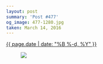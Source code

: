 ```yaml
---
layout: post
summary: 'Post #477'
og_image: 477-1280.jpg
taken: March 14, 2016
---
```


<div class="post">
 <time>
  <a href="/477">
   {{ page.date | date: "%B %-d, %Y" }}
  </a>
 </time>
 <a href="/477">
  <figure data-taken="3/14/2016">
   <img sizes="(min-width: 700px) 50vw, calc(100vw - 2rem)" src="{{ site.assets_url }}/477-640.jpg" srcset="{{ site.assets_url }}/477-1280.jpg 1280w, {{ site.assets_url }}/477-960.jpg 960w, {{ site.assets_url }}/477-640.jpg 640w, {{ site.assets_url }}/477-320.jpg 320w"/>
  </figure>
 </a>
</div>
